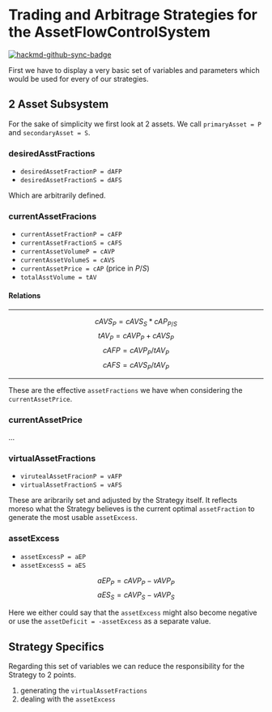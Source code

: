 # Trading and Arbitrage Strategies for the AssetFlowControlSystem

[![hackmd-github-sync-badge](https://hackmd.io/WyT3EI6XTEScv1zP3875hQ/badge)](https://hackmd.io/WyT3EI6XTEScv1zP3875hQ)

First we have to display a very basic set of variables and parameters which would be used for every of our strategies.

## 2 Asset Subsystem

For the sake of simplicity we first look at 2 assets. We call `primaryAsset = P` and `secondaryAsset = S`.

### desiredAsstFractions
- `desiredAssetFractionP = dAFP`
- `desiredAssetFractionS = dAFS`

Which are arbitrarily defined.

### currentAssetFracions
- `currentAssetFractionP = cAFP`
- `currentAssetFractionS = cAFS`
- `currentAssetVolumeP = cAVP`
- `currentAssetVolumeS = cAVS`
- `currentAssetPrice = cAP` (price in $P/S$)
- `totalAsstVolume = tAV`


#### Relations

---

$$
cAVS_P =  cAVS_S * cAP_{P/S}
$$
$$
tAV_P = cAVP_P + cAVS_P
$$
$$
cAFP = cAVP_P / tAV_P
$$
$$
cAFS = cAVS_P / tAV_P
$$

---

These are the effective `assetFractions` we have when considering the `currentAssetPrice`. 

### currentAssetPrice
...

### virtualAssetFractions
- `virutealAssetFracionP = vAFP`
- `virtualAssetFractionS = vAFS` 

These are aribrarily set and adjusted by the Strategy itself.
It reflects moreso what the Strategy believes is the current optimal `assetFraction` to generate the most usable `assetExcess`.


### assetExcess
- `assetExcessP = aEP`
- `assetExcessS = aES`

$$
aEP_P = cAVP_P - vAVP_P
$$
$$
aES_S = cAVP_S - vAVP_S
$$

Here we either could say that the `assetExcess` might also become negative or use the `assetDeficit = -assetExcess` as a separate value.

## Strategy Specifics

Regarding this set of variables we can reduce the responsibility for the Strategy to 2 points.

1. generating the `virtualAssetFractions`
2. dealing with the `assetExcess`


